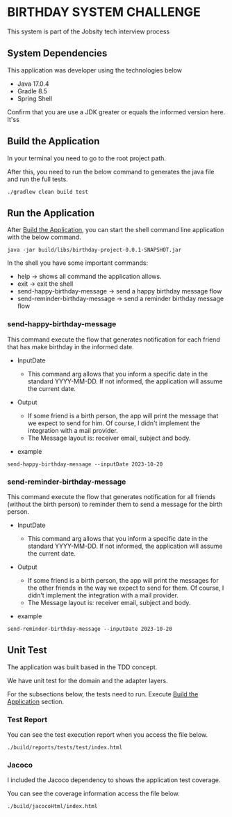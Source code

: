 # BIRTHDAY SYSTEM CHALLENGE

This system is part of the Jobsity tech interview process

## System Dependencies

This application was developer using the technologies below

* Java 17.0.4
* Gradle 8.5
* Spring Shell

Confirm that you are use a JDK greater or equals the informed version here.
It'ss

## Build the Application
In your terminal you need to go to the root project path.

After this, you need to run the below command to generates the java file and run the full tests.
```shell
./gradlew clean build test
```
## Run the Application

After [Build the Application](#build-the-application), you can start the shell command line application with the below command. 
```shell
java -jar build/libs/birthday-project-0.0.1-SNAPSHOT.jar
```

In the shell you have some important commands:

* help -> shows all command the application allows.
* exit -> exit the shell
* send-happy-birthday-message -> send a happy birthday message flow
* send-reminder-birthday-message -> send a reminder birthday message flow

### send-happy-birthday-message

This command execute the flow that generates notification for each friend that has make birthday in the informed date.

* InputDate
  * This command arg allows that you inform a specific date in the standard YYYY-MM-DD. If not informed, the application will assume the current date.

* Output
  * If some friend is a birth person, the app will print the message that we expect to send for him. Of course, I didn't implement the integration with a mail provider.
  * The Message layout is: receiver email, subject and body.

* example
```shell
send-happy-birthday-message --inputDate 2023-10-20
```

### send-reminder-birthday-message

This command execute the flow that generates notification for all friends (without the birth person) to reminder them to send a message for the birth person.

* InputDate
  * This command arg allows that you inform a specific date in the standard YYYY-MM-DD. If not informed, the application will assume the current date.

* Output
  * If some friend is a birth person, the app will print the messages for the other friends in the way we expect to send for them. Of course, I didn't implement the integration with a mail provider.
  * The Message layout is: receiver email, subject and body.
* example
```shell
send-reminder-birthday-message --inputDate 2023-10-20
```

## Unit Test

The application was built based in the TDD concept.

We have unit test for the domain and the adapter layers.

For the subsections below, the tests need to run. Execute [Build the Application](#build-the-application) section.  

### Test Report 

You can see the test execution report when you access the file below.
```shell
./build/reports/tests/test/index.html
```

### Jacoco

I included the Jacoco dependency to shows the application test coverage.

You can see the coverage information access the file below.
```shell
./build/jacocoHtml/index.html
```
